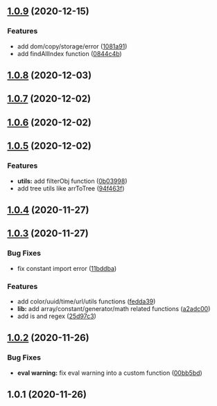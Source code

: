 ## [1.0.9](https://github.com/Zhaocl1997/easy-fns-ts/compare/v1.0.8...v1.0.9) (2020-12-15)


### Features

* add dom/copy/storage/error ([1081a91](https://github.com/Zhaocl1997/easy-fns-ts/commit/1081a9110046c9c9a5f848fc01773ed9baf17830))
* add findAllIndex function ([0844c4b](https://github.com/Zhaocl1997/easy-fns-ts/commit/0844c4b8c5c0ca37c5702862c884aeef286f78db))



## [1.0.8](https://github.com/Zhaocl1997/easy-fns-ts/compare/v1.0.7...v1.0.8) (2020-12-03)



## [1.0.7](https://github.com/Zhaocl1997/easy-fns-ts/compare/v1.0.6...v1.0.7) (2020-12-02)



## [1.0.6](https://github.com/Zhaocl1997/easy-fns-ts/compare/v1.0.5...v1.0.6) (2020-12-02)



## [1.0.5](https://github.com/Zhaocl1997/easy-fns-ts/compare/v1.0.4...v1.0.5) (2020-12-02)


### Features

* **utils:** add filterObj function ([0b03998](https://github.com/Zhaocl1997/easy-fns-ts/commit/0b039986bd6c08cf12dedc8af7689f3016308872))
* add tree utils like arrToTree ([94f463f](https://github.com/Zhaocl1997/easy-fns-ts/commit/94f463f767a020fc61dec1585884cf34f353af4a))



## [1.0.4](https://github.com/Zhaocl1997/easy-fns-ts/compare/v1.0.3...v1.0.4) (2020-11-27)



## [1.0.3](https://github.com/Zhaocl1997/easy-fns-ts/compare/v1.0.2...v1.0.3) (2020-11-27)


### Bug Fixes

* fix constant import error ([11bddba](https://github.com/Zhaocl1997/easy-fns-ts/commit/11bddba6e1640798ba632ed84b4a0380836e6aa9))


### Features

* add color/uuid/time/url/utils functions ([fedda39](https://github.com/Zhaocl1997/easy-fns-ts/commit/fedda3966065de4698a6c4954aa888b21b075851))
* **lib:** add array/constant/generator/math related functions ([a2adc00](https://github.com/Zhaocl1997/easy-fns-ts/commit/a2adc00e8ff33a5ed03e349dd43c9cea324db2fb))
* add is and regex ([25d97c3](https://github.com/Zhaocl1997/easy-fns-ts/commit/25d97c39244bee8fa3eeeaa4f35b17683cb9648c))



## [1.0.2](https://github.com/Zhaocl1997/easy-fns-ts/compare/v1.0.1...v1.0.2) (2020-11-26)


### Bug Fixes

* **eval warning:** fix eval warning into a custom function ([00bb5bd](https://github.com/Zhaocl1997/easy-fns-ts/commit/00bb5bd2705ff6831bab19063d93645b3d36af14))



## 1.0.1 (2020-11-26)



